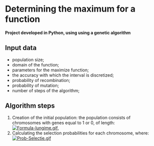 # Determining the maximum for a function
**Project developed in Python, using using a genetic algorithm**

## Input data
* population size;
* domain of the function;
* parameters for the maximize function;
* the accuracy with which the interval is discretized;
* probability of recombination;
* probability of mutation;
* number of steps of the algorithm;

## Algorithm steps
1. Creation of the initial population: the population consists of chromosomes with genes equal to 1 or 0, of length:
[![Formula-lungime.gif](https://i.postimg.cc/76gwDRg8/Formula-lungime.gif)](https://postimg.cc/vgHpt3q3), 
3. Calculating the selection probabilities for each chromosome, where:
[![Prob-Selectie.gif](https://i.postimg.cc/nrD7Hp3V/Prob-Selectie.gif)](https://postimg.cc/tn97kQ08)

 
